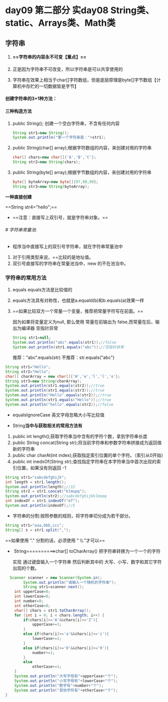 # day09 第二部分 实day08 String类、static、Arrays类、Math类

## 字符串

1.  #### ==字符串的内容永不可变【重点】==

2. 正是因为字符串不可改变，所以字符串是可以共享使用的

3. 字符串在效果上相当于char[]字符数组，但是底层原理是byte[]字节数组【计算机中存贮的一切数据皆是字节】

#### 创建字符串的3+1种方法：

#### 三种构造方法

1. public String(); 创建一个空白字符串，不含有任何内容

   ```java
   String str1=new String();
   System.out.println("第一个字符串是："+str1);
   ```

   

2. public String(char[] array);根据字符数组的内容，来创建对用的字符串

   ```java
   char[] chars=new char[]{'A','B','C'};
   String str2=new String(chars);
   ```

3. public String(byte[] array);根据字节数组的内容，来创建对用的字符串

   ```java
   byte[] byteArray=new byte[]{97,98,99};
   String str3=new String(byteArray);
   ```

**一种直接创建**

==String str4="hello";==

* ==注意：直接写上双引号，就是字符串对象。==

###### # 字符串常量池.

* 程序当中直接写上的双引号字符串，就在字符串常量池中

1. 对于引用类型来说，==比较的是地址值。
2. 双引号直接写的字符串在常量池当中，new 的不在池当中。



### 字符串的常用方法

1. equals   equals方法是比较值的

2. equals方法具有对称性，也就是a.equald(b)和b.equals(a)效果一样

3. ==如果比较双方一个常量一个变量，推荐把常量字符写在前面。==

   因为如果将变量定义为null, 那么使用  常量在前输出为 false,而常量在后，输出为编译器 空指针异常

   ```java
   String str1=null;
   System.out.println("abc".equals(str1));//false
   System.out.println(str1.equals("abc"));//空指针异常
   ```

   推荐：”abc“.equals(str)      不推荐：str.equals("abc")

```java
String str1="Hello";
String str2="Hello";
char[] charArray = new char[]{'H','e','l','l','o'};
String str3=new String(charArray);
System.out.println(str1.equals(str2));//true
System.out.println(str1.equals(str3));//true
System.out.println("Hello".equals(str2));//true
System.out.println(str1.equals("Hello"));//true
System.out.println("hello".equals(str2));//false
```

* equalsIgnoreCase         英文字母忽略大小写比较值

* String**当中与获取相关的常用方法有**

1. public int length();获取字符串当中含有的字符个数，拿到字符串长度
2. public String concat(String str);将当前字符串和参数字符串拼接成为返回值新的字符串
3. public char charAt(int index);获取指定索引位置的单个字符。（索引从0开始）
4. public int inedxOf(String str);查找指定字符串在本字符串当中首次出现的索引位置，如果没有则返回 -1

```java
String str1="sabcdefghijk";
int length = str1.length();
System.out.println(length);//12
String str2 = str1.concat("klmopq");
System.out.println(str2);//sabcdefghijkklmopq
int indexOf = str1.indexOf("ef");
System.out.println(indexOf);//5
```

* 字符串的分割:按照参数的规则，将字符串切分成为若干部分。

```java
String str1="aaa,bbb,ccc";
String[] s = str1.split(",");
```

==如果使用  "."  分割的话，必须使用   " \\\\.”才可以==

* ​    String==========>char[]    toCharArray() 把字符串转换为一个一个的字符

  实现 通过键盘输入一个字符串 然后判断其中的 大写、小写、数字和其它字符出现的个数。 

```java
  Scanner scanner = new Scanner(System.in);
        System.out.println("请输入一个随机的字符串");
        String str1=scanner.next();
    int upperCase=0;
    int lowerCase=0;
    int number=0;
    int otherCase=0;
    char[] chars = str1.toCharArray();
    for (int i = 0; i < chars.length; i++) {
        if(chars[i]>='A'&&chars[i]<='Z'){
            upperCase+=1;
        }
        else if(chars[i]>='a'&&chars[i]<='z'){
            lowerCase+=1;
        }
        else if(chars[i]>='0'&&chars[i]<='9'){
            number+=1;
        }
        else
            otherCase+=1;
    }
    System.out.println("大写字母有"+upperCase+"个");
    System.out.println("小写字母有"+lowerCase+"个");
    System.out.println("数字有"+number+"个");
    System.out.println("其他字符有"+otherCase+"个");
}
```

